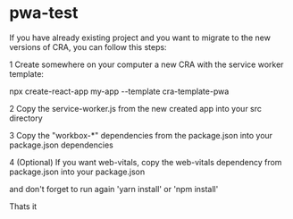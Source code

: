 # pwa-test
If you have already existing project and you want to migrate to the new versions of CRA, you can follow this steps:

1 Create somewhere on your computer a new CRA with the service worker template:

npx create-react-app my-app --template cra-template-pwa

2 Copy the service-worker.js from the new created app into your src directory

3 Copy the "workbox-*" dependencies from the package.json into your package.json dependencies

4 (Optional) If you want web-vitals, copy the web-vitals dependency from package.json into your package.json

and don't forget to run again 'yarn install' or 'npm install'

Thats it
